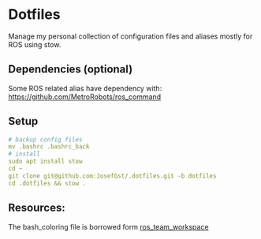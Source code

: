 # Dotfiles
Manage my personal collection of configuration files and aliases mostly for ROS using stow.

## Dependencies (optional)
Some ROS related alias have dependency with:
https://github.com/MetroRobots/ros_command

## Setup

``` yaml    
# backup config files
mv .bashrc .bashrc_back
# install
sudo apt install stow
cd ~
git clone git@github.com:JosefGst/.dotfiles.git -b dotfiles
cd .dotfiles && stow .
```    

## Resources:
The bash_coloring file is borrowed form [ros_team_workspace](https://github.com/StoglRobotics/ros_team_workspace/blob/master/scripts/configuration/terminal_coloring.bash)
